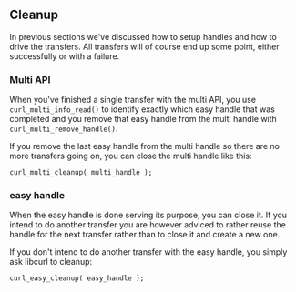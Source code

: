 ## Cleanup

In previous sections we've discussed how to setup handles and how to drive the
transfers. All transfers will of course end up some point, either successfully
or with a failure.

### Multi API

When you've finished a single transfer with the multi API, you use
`curl_multi_info_read()` to identify exactly which easy handle that was
completed and you remove that easy handle from the multi handle with
`curl_multi_remove_handle()`.

If you remove the last easy handle from the multi handle so there are no more
transfers going on, you can close the multi handle like this:

    curl_multi_cleanup( multi_handle );

### easy handle

When the easy handle is done serving its purpose, you can close it. If you
intend to do another transfer you are however adviced to rather reuse the
handle for the next transfer rather than to close it and create a new one.

If you don't intend to do another transfer with the easy handle, you simply
ask libcurl to cleanup:

    curl_easy_cleanup( easy_handle );
